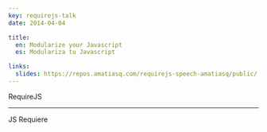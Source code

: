 ```yaml
---
key: requirejs-talk
date: 2014-04-04

title:
  en: Modularize your Javascript
  es: Modulariza tu Javascript

links:
  slides: https://repos.amatiasq.com/requirejs-speech-amatiasq/public/
---
```


RequireJS

---

JS Requiere
